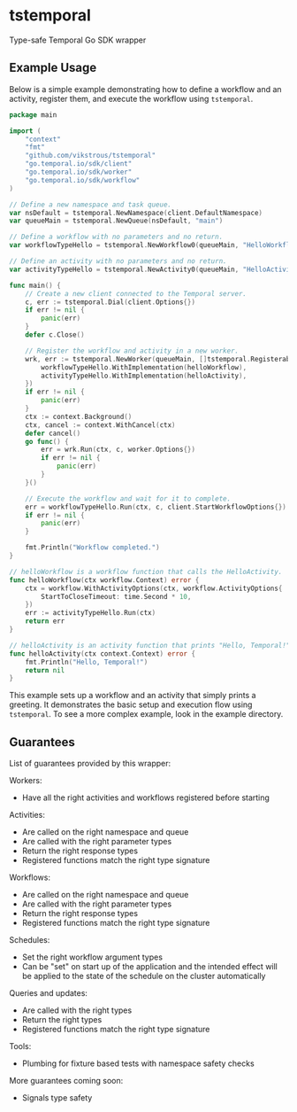 # tstemporal
Type-safe Temporal Go SDK wrapper

## Example Usage

Below is a simple example demonstrating how to define a workflow and an activity, register them, and execute the workflow using `tstemporal`.

```go
package main

import (
	"context"
	"fmt"
	"github.com/vikstrous/tstemporal"
	"go.temporal.io/sdk/client"
	"go.temporal.io/sdk/worker"
	"go.temporal.io/sdk/workflow"
)

// Define a new namespace and task queue.
var nsDefault = tstemporal.NewNamespace(client.DefaultNamespace)
var queueMain = tstemporal.NewQueue(nsDefault, "main")

// Define a workflow with no parameters and no return.
var workflowTypeHello = tstemporal.NewWorkflow0(queueMain, "HelloWorkflow")

// Define an activity with no parameters and no return.
var activityTypeHello = tstemporal.NewActivity0(queueMain, "HelloActivity")

func main() {
	// Create a new client connected to the Temporal server.
	c, err := tstemporal.Dial(client.Options{})
	if err != nil {
		panic(err)
	}
	defer c.Close()

	// Register the workflow and activity in a new worker.
	wrk, err := tstemporal.NewWorker(queueMain, []tstemporal.Registerable{
		workflowTypeHello.WithImplementation(helloWorkflow),
		activityTypeHello.WithImplementation(helloActivity),
	})
	if err != nil {
		panic(err)
	}
	ctx := context.Background()
	ctx, cancel := context.WithCancel(ctx)
	defer cancel()
	go func() {
		err = wrk.Run(ctx, c, worker.Options{})
		if err != nil {
			panic(err)
		}
	}()

	// Execute the workflow and wait for it to complete.
	err = workflowTypeHello.Run(ctx, c, client.StartWorkflowOptions{})
	if err != nil {
		panic(err)
	}

	fmt.Println("Workflow completed.")
}

// helloWorkflow is a workflow function that calls the HelloActivity.
func helloWorkflow(ctx workflow.Context) error {
	ctx = workflow.WithActivityOptions(ctx, workflow.ActivityOptions{
		StartToCloseTimeout: time.Second * 10,
	})
	err := activityTypeHello.Run(ctx)
	return err
}

// helloActivity is an activity function that prints "Hello, Temporal!".
func helloActivity(ctx context.Context) error {
	fmt.Println("Hello, Temporal!")
	return nil
}

```

This example sets up a workflow and an activity that simply prints a greeting. It demonstrates the basic setup and execution flow using `tstemporal`. To see a more complex example, look in the example directory.

## Guarantees

List of guarantees provided by this wrapper:

Workers:

* Have all the right activities and workflows registered before starting

Activities:

* Are called on the right namespace and queue
* Are called with the right parameter types
* Return the right response types
* Registered functions match the right type signature

Workflows:

* Are called on the right namespace and queue
* Are called with the right parameter types
* Return the right response types
* Registered functions match the right type signature

Schedules:

* Set the right workflow argument types
* Can be "set" on start up of the application and the intended effect will be applied to the state of the schedule on the cluster automatically

Queries and updates:

* Are called with the right types
* Return the right types
* Registered functions match the right type signature

Tools:
* Plumbing for fixture based tests with namespace safety checks

More guarantees coming soon:

* Signals type safety